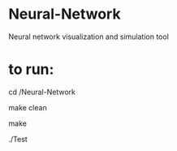 # Neural-Network

Neural network visualization and simulation tool

# to run:

cd /Neural-Network

make clean

make

./Test

